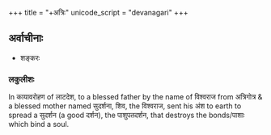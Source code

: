 +++
title = "+अत्रिः"
unicode_script = "devanagari"
+++

## अर्वाचीनाः
- शङ्करः

### लकुलीशः
In कायावरोहण of लाटदेश, to a blessed father by the name of विश्वराज from अत्रिगोत्र & a blessed mother named सुदर्शना, शिव, the विश्वराज, sent his अंश to earth to spread a सुदर्शन (a good दर्शन), the पाशुपतदर्शन, that destroys the bonds/पाशाः which bind a soul.